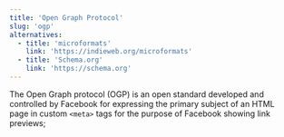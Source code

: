 ```yaml
---
title: 'Open Graph Protocol'
slug: 'ogp'
alternatives:
  - title: 'microformats'
    link: 'https://indieweb.org/microformats'
  - title: 'Schema.org'
    link: 'https://schema.org'
---
```


The Open Graph protocol (OGP) is an open standard developed and controlled by Facebook for expressing the primary subject of an HTML page in custom `<meta>` tags for the purpose of Facebook showing link previews;
